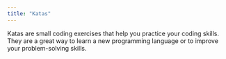```yaml
---
title: "Katas"
---
```


Katas are small coding exercises that help you practice your coding skills. They are a great way to learn a new
programming language or to improve your problem-solving skills. 